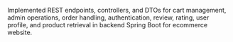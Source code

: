Implemented REST endpoints, controllers, and DTOs for cart management, admin operations, order handling, authentication, review, rating, user profile, and product retrieval in backend Spring Boot for ecommerce website.
